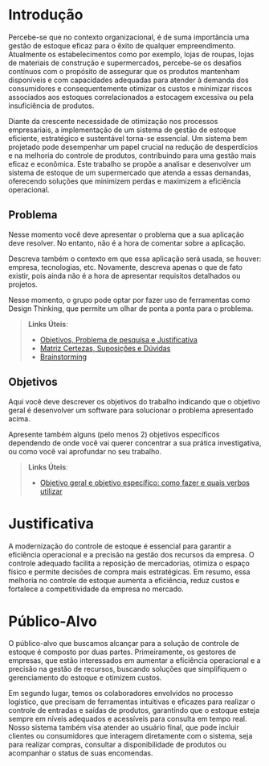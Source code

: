 # Introdução

<p> Percebe-se que no contexto organizacional, é de suma importância uma gestão de estoque eficaz para o êxito de qualquer empreendimento. Atualmente os estabelecimentos como por exemplo, lojas de roupas, lojas de materiais de construção e supermercados, percebe-se os desafios contínuos com o propósito de assegurar que os produtos mantenham disponíveis e com capacidades adequadas para atender à demanda dos consumidores e consequentemente otimizar os custos e minimizar riscos associados   aos estoques correlacionados a estocagem excessiva ou pela insuficiência de produtos.</p>
<p> Diante da crescente necessidade de otimização nos processos empresariais, a implementação de um sistema de gestão de estoque eficiente, estratégico e sustentável torna-se essencial. Um sistema bem projetado pode desempenhar um papel crucial na redução de desperdícios e na melhoria do controle de produtos, contribuindo para uma gestão mais eficaz e econômica. Este trabalho se propõe a analisar e desenvolver um sistema de estoque de um supermercado que atenda a essas demandas, oferecendo soluções que minimizem perdas e maximizem a eficiência operacional.</p>

## Problema
Nesse momento você deve apresentar o problema que a sua aplicação deve  resolver. No entanto, não é a hora de comentar sobre a aplicação.

Descreva também o contexto em que essa aplicação será usada, se  houver: empresa, tecnologias, etc. Novamente, descreva apenas o que de  fato existir, pois ainda não é a hora de apresentar requisitos  detalhados ou projetos.

Nesse momento, o grupo pode optar por fazer uso  de ferramentas como Design Thinking, que permite um olhar de ponta a ponta para o problema.

> **Links Úteis**:
> - [Objetivos, Problema de pesquisa e Justificativa](https://medium.com/@versioparole/objetivos-problema-de-pesquisa-e-justificativa-c98c8233b9c3)
> - [Matriz Certezas, Suposições e Dúvidas](https://medium.com/educa%C3%A7%C3%A3o-fora-da-caixa/matriz-certezas-suposi%C3%A7%C3%B5es-e-d%C3%BAvidas-fa2263633655)
> - [Brainstorming](https://www.euax.com.br/2018/09/brainstorming/)

## Objetivos

Aqui você deve descrever os objetivos do trabalho indicando que o objetivo geral é desenvolver um software para solucionar o problema apresentado acima. 

Apresente também alguns (pelo menos 2) objetivos específicos dependendo de onde você vai querer concentrar a sua prática investigativa, ou como você vai aprofundar no seu trabalho.
 
> **Links Úteis**:
> - [Objetivo geral e objetivo específico: como fazer e quais verbos utilizar](https://blog.mettzer.com/diferenca-entre-objetivo-geral-e-objetivo-especifico/)

# Justificativa

<p>A modernização do controle de estoque é essencial para garantir a eficiência operacional e a precisão na gestão dos recursos da empresa. O controle adequado facilita a reposição de mercadorias, otimiza o espaço físico e permite decisões de compra mais estratégicas. Em resumo, essa melhoria no controle de estoque aumenta a eficiência, reduz custos e fortalece a competitividade da empresa no mercado.
</p>

# Público-Alvo

<p>O público-alvo que buscamos alcançar para a solução de controle de estoque é composto por duas partes. 
Primeiramente, os gestores de empresas, que estão interessados em aumentar a eficiência operacional e a precisão na gestão de recursos, buscando soluções que simplifiquem o gerenciamento do estoque e otimizem custos.</p>
<p>Em segundo lugar, temos os colaboradores envolvidos no processo logístico, que precisam de ferramentas intuitivas e eficazes para realizar o controle de entradas e saídas de produtos, garantindo que o estoque esteja sempre em níveis adequados e acessíveis para consulta em tempo real. 
Nosso sistema também visa atender ao usuário final, que pode incluir clientes ou consumidores que interagem diretamente com o sistema, seja para realizar compras, consultar a disponibilidade de produtos ou acompanhar o status de suas encomendas.
</p>
